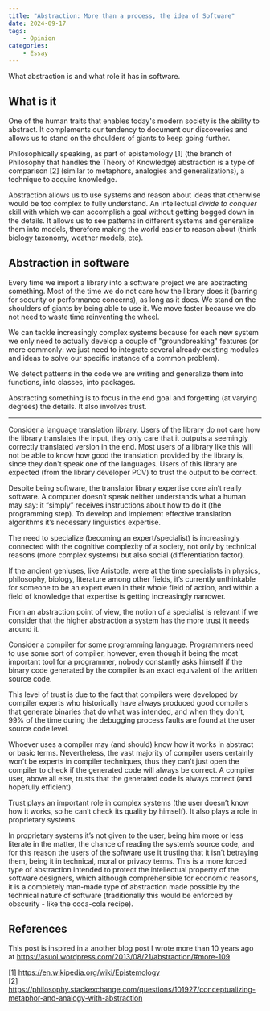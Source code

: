 ```yaml
---
title: "Abstraction: More than a process, the idea of Software"
date: 2024-09-17
tags:
    - Opinion
categories:
    - Essay
---
```


What abstraction is and what role it has in software.

<!--more-->

## What is it

One of the human traits that enables today's modern society is the ability to abstract. It complements our tendency to document our discoveries and allows us to stand on the shoulders of giants to keep going further.

Philosophically speaking, as part of epistemology [1] (the branch of Philosophy that handles the Theory of Knowledge) abstraction is a type of comparison [2] (similar to metaphors, analogies and generalizations), a technique to acquire knowledge.

Abstraction allows us to use systems and reason about ideas that otherwise would be too complex to fully understand. An intellectual *divide to conquer* skill with which we can accomplish a goal without getting bogged down in the details. It allows us to see patterns in different systems and generalize them into models, therefore making the world easier to reason about (think biology taxonomy, weather models, etc).

## Abstraction in software

Every time we import a library into a software project we are abstracting something. Most of the time we do not care how the library does it (barring for security or performance concerns), as long as it does. We stand on the shoulders of giants by being able to use it. We move faster because we do not need to waste time reinventing the wheel.

We can tackle increasingly complex systems because for each new system we only need to actually develop a couple of "groundbreaking" features (or more commonly: we just need to integrate several already existing modules and ideas to solve our specific instance of a common problem).

We detect patterns in the code we are writing and generalize them into functions, into classes, into packages.

Abstracting something is to focus in the end goal and forgetting (at varying degrees) the details. It also involves trust.

---

Consider a language translation library. Users of the library do not care how the library translates the input, they only care that it outputs a seemingly correctly translated version in the end. Most users of a library like this will not be able to know how good the translation provided by the library is, since they don't speak one of the languages. Users of this library are expected (from the library developer POV) to trust the output to be correct.

Despite being software, the translator library expertise core ain’t really software. A computer doesn’t speak neither understands what a human may say: it “simply” receives instructions about how to do it (the programming step). To develop and implement effective translation algorithms it’s necessary linguistics expertise.

The need to specialize (becoming an expert/specialist) is increasingly connected with the cognitive complexity of a society, not only by technical reasons (more complex systems) but also social (differentiation factor).

If the ancient geniuses, like Aristotle, were at the time specialists in physics, philosophy, biology, literature among other fields, it’s currently unthinkable for someone to be an expert even in their whole field of action, and within a field of knowledge that expertise is getting increasingly narrower.

From an abstraction point of view, the notion of a specialist is relevant if we consider that the higher abstraction a system has the more trust it needs around it.

Consider a compiler for some programming language. Programmers need to use some sort of compiler, however, even though it being the most important tool for a programmer, nobody constantly asks himself if the binary code generated by the compiler is an exact equivalent of the written source code.

This level of trust is due to the fact that compilers were developed by compiler experts who historically have always produced good compilers that generate binaries that do what was intended, and when they don't, 99% of the time during the debugging process faults are found at the user source code level.

Whoever uses a compiler may (and should) know how it works in abstract or basic terms. Nevertheless, the vast majority of compiler users certainly won’t be experts in compiler techniques, thus they can’t just open the compiler to check if the generated code will always be correct. A compiler user, above all else, trusts that the generated code is always correct (and hopefully efficient).

Trust plays an important role in complex systems (the user doesn’t know how it works, so he can’t check its quality by himself). It also plays a role in proprietary systems.

In proprietary systems it’s not given to the user, being him more or less literate in the matter, the chance of reading the system’s source code, and for this reason the users of the software use it trusting that it isn’t betraying them, being it in technical, moral or privacy terms. This is a more forced type of abstraction intended to protect the intellectual property of the software designers, which although comprehensible for economic reasons, it is a completely man-made type of abstraction made possible by the technical nature of software (traditionally this would be enforced by obscurity - like the coca-cola recipe).

## References

This post is inspired in a another blog post I wrote more than 10 years ago at https://asuol.wordpress.com/2013/08/21/abstraction/#more-109

[1] https://en.wikipedia.org/wiki/Epistemology  
[2] https://philosophy.stackexchange.com/questions/101927/conceptualizing-metaphor-and-analogy-with-abstraction


